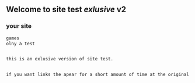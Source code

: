 ##   Welcome to site test *exlusive* v2



### your site


```markdown
games
olny a test


this is an exlusive version of site test.


if you want links the apear for a short amount of time at the original link (v1) for a few mins then dissapear.
